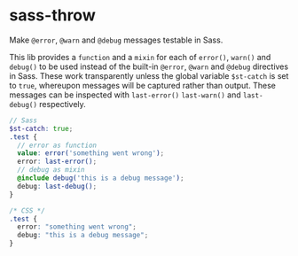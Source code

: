 # sass-throw

Make `@error`, `@warn` and `@debug` messages testable in Sass.

This lib provides a `function` and a `mixin` for each of `error()`, `warn()` and `debug()` to be used instead of the built-in `@error`, `@warn` and `@debug` directives in Sass. These work transparently unless the global variable `$st-catch` is set to `true`, whereupon messages will be captured rather than output. These messages can be inspected with `last-error()` `last-warn()` and `last-debug()` respectively.


```scss
// Sass
$st-catch: true;
.test {
  // error as function
  value: error('something went wrong');
  error: last-error();
  // debug as mixin
  @include debug('this is a debug message');
  debug: last-debug();
}
```
```css
/* CSS */
.test {
  error: "something went wrong";
  debug: "this is a debug message";
}
```
